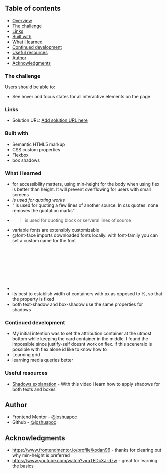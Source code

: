## Table of contents

  - [Overview](#overview)
  - [The challenge](#the-challenge)
  - [Links](#links)
  - [Built with](#built-with)
  - [What I learned](#what-i-learned)
  - [Continued development](#continued-development)
  - [Useful resources](#useful-resources)
  - [Author](#author)
  - [Acknowledgments](#acknowledgments)


### The challenge

Users should be able to:

- See hover and focus states for all interactive elements on the page

### Links

- Solution URL: [Add solution URL here](https://your-solution-url.com)

### Built with

- Semantic HTML5 markup
- CSS custom properties
- Flexbox
- box shadows

### What I learned

- for accessibility matters, using min-height for the body when using flex is better than height. It will prevent overflowing for users with small screens
- <cite> is used for quoting works
- <q> is used for quoting a few lines of another source. In css quotes: none removes the quotation marks
- <blockquote> is used for quoting block or serveral lines of source
- variable fonts are extensibly customizable
- @font-face imports downloaded fonts locally. with font-family you can set a custom name for the font
- <svg> is used to create vector images
- its best to establish width of containers with px as opposed to %, so that the property is fixed 
- both text-shadow and box-shadow use the same properties for shadows

### Continued development

- My initial intention was to set the attribution container at the utmost bottom while keeping the card container in the middle. I found the impossible since justify-self doesnt work on flex. if this sceneraio is possible with flex alone id like to know how to
- Learning grid
- learning media queries better

### Useful resources

- [Shadows explanation](https://www.youtube.com/watch?v=qTEDcXJ-dzw) - With this video i learn how to apply shadows for both texts and boxes 

## Author

- Frontend Mentor - [@joshuapoc](https://www.frontendmentor.io/profile/joshuapoc)
- Github - [@joshuapoc](https://github.com/joshuapoc)

## Acknowledgments
- https://www.frontendmentor.io/profile/kodan96 - thanks for clearing out why min-height is preferred
- https://www.youtube.com/watch?v=qTEDcXJ-dzw - great for learning the basics
